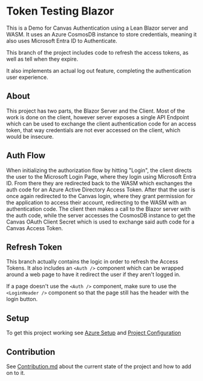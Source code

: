 # Token Testing Blazor

This is a Demo for Canvas Authentication using a Lean Blazor server and WASM.
It uses an Azure CosmosDB instance to store credentials, meaning it also uses Microsoft Entra ID to Authenticate.

This branch of the project includes code to refresh the access tokens, as well as tell when they expire.

It also implements an actual log out feature, completing the authentication user experience.


## About

This project has two parts, the Blazor Server and the Client. Most of the work is done on the client, however
server exposes a single API Endpoint which can be used to exchange the client authentication code for an access token, that way
credentials are not ever accessed on the client, which would be insecure.

## Auth Flow

When initializing the authorization flow by hitting "Login", the client directs the user to the Microsoft Login Page, 
where they login using Microsoft Entra ID. From there they are redirected back to the WASM which exchanges the auth code for an Azure Active Directory Access Token.
After that the user is once again redirected to the Canvas login, where they grant permission for the application to access their account, redirecting to the WASM with an authentication code.
The client then makes a call to the Blazor server with the auth code, while the server accesses the CosmosDB instance to get the Canvas OAuth Client Secret which is used to exchange said auth code for
a Canvas Access Token.


## Refresh Token

This branch actually contains the logic in order to refresh the Access Tokens. It also includes an `<Auth />` component which can be wrapped around a web page to have it redirect the user if they aren't logged in.

If a page doesn't use the `<Auth />` component, make sure to use the `<LoginHeader />` component so that the page still has the header with the login button.

## Setup

To get this project working see [Azure Setup](AzureSetup.md) and [Project Configuration](Configuration.md)


## Contribution

See [Contribution.md](Contribution.md) about the current state of the project and how to add on to it.